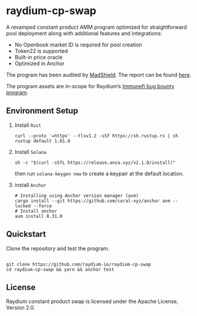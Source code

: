 # raydium-cp-swap

A revamped constant product AMM program optimized for straightforward pool deployment along with additional features and integrations:
- No Openbook market ID is required for pool creation
- Token22 is supported
- Built-in price oracle
- Optimized in Anchor

The program has been audited by [MadShield](https://www.madshield.xyz/). The report can be found [here](https://github.com/raydium-io/raydium-docs/tree/master/audit/MadShield%20Q1%202024).

The program assets are in-scope for Raydium’s [Immunefi bug bounty program](https://immunefi.com/bug-bounty/raydium/).

## Environment Setup

1. Install `Rust`

   ```shell
   curl --proto '=https' --tlsv1.2 -sSf https://sh.rustup.rs | sh
   rustup default 1.81.0
   ```

2. Install `Solana `

   ```shell
   sh -c "$(curl -sSfL https://release.anza.xyz/v2.1.0/install)"
   ```

   then run `solana-keygen new` to create a keypair at the default location.

3. install `Anchor`

   ```shell
   # Installing using Anchor version manager (avm) 
   cargo install --git https://github.com/coral-xyz/anchor avm --locked --force
   # Install anchor
   avm install 0.31.0
   ```

## Quickstart

Clone the repository and test the program.

```shell

git clone https://github.com/raydium-io/raydium-cp-swap
cd raydium-cp-swap && yarn && anchor test
```

## License

Raydium constant product swap is licensed under the Apache License, Version 2.0.
